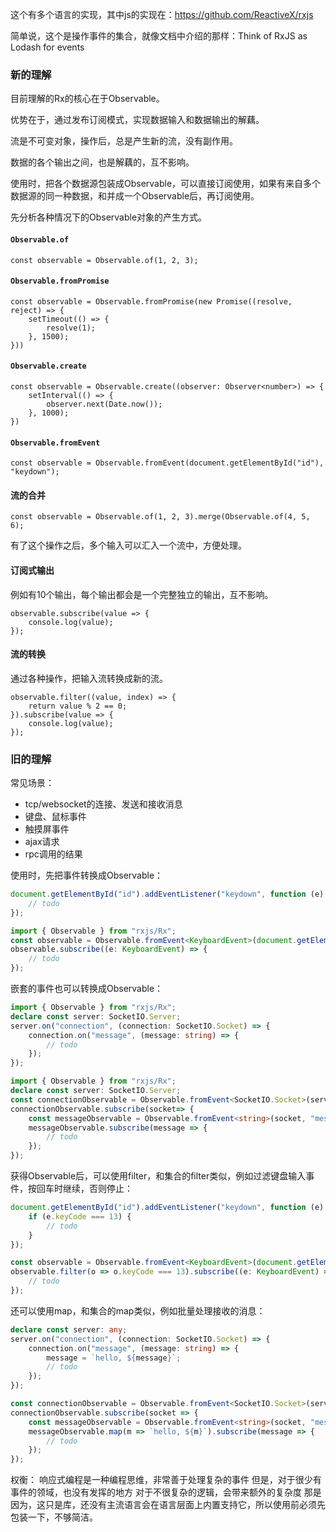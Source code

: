 这个有多个语言的实现，其中js的实现在：https://github.com/ReactiveX/rxjs

简单说，这个是操作事件的集合，就像文档中介绍的那样：Think of RxJS as Lodash for events

### 新的理解

目前理解的Rx的核心在于Observable。

优势在于，通过发布订阅模式，实现数据输入和数据输出的解藕。

流是不可变对象，操作后，总是产生新的流，没有副作用。

数据的各个输出之间，也是解藕的，互不影响。

使用时，把各个数据源包装成Observable，可以直接订阅使用，如果有来自多个数据源的同一种数据，和并成一个Observable后，再订阅使用。

先分析各种情况下的Observable对象的产生方式。

#### `Observable.of`

```
const observable = Observable.of(1, 2, 3);
```

#### `Observable.fromPromise`

```
const observable = Observable.fromPromise(new Promise((resolve, reject) => {
    setTimeout(() => {
        resolve(1);
    }, 1500);
}))
```

#### `Observable.create`

```
const observable = Observable.create((observer: Observer<number>) => {
    setInterval(() => {
        observer.next(Date.now());
    }, 1000);
})
```

#### `Observable.fromEvent`

```
const observable = Observable.fromEvent(document.getElementById("id"), "keydown");
```

#### 流的合并

```
const observable = Observable.of(1, 2, 3).merge(Observable.of(4, 5, 6);
```

有了这个操作之后，多个输入可以汇入一个流中，方便处理。

#### 订阅式输出

例如有10个输出，每个输出都会是一个完整独立的输出，互不影响。

```
observable.subscribe(value => {
    console.log(value);
});
```

#### 流的转换

通过各种操作，把输入流转换成新的流。

```
observable.filter((value, index) => {
    return value % 2 == 0;
}).subscribe(value => {
    console.log(value);
});
```

###  旧的理解

常见场景：
+ tcp/websocket的连接、发送和接收消息
+ 键盘、鼠标事件
+ 触摸屏事件
+ ajax请求
+ rpc调用的结果

使用时，先把事件转换成Observable：
```ts
document.getElementById("id").addEventListener("keydown", function (e) {
    // todo
});
```
```ts
import { Observable } from "rxjs/Rx";
const observable = Observable.fromEvent<KeyboardEvent>(document.getElementById("id"), "keydown");
observable.subscribe((e: KeyboardEvent) => {
    // todo
});
```
嵌套的事件也可以转换成Observable：
```ts
import { Observable } from "rxjs/Rx";
declare const server: SocketIO.Server;
server.on("connection", (connection: SocketIO.Socket) => {
    connection.on("message", (message: string) => {
        // todo
    });
});
```
```ts
import { Observable } from "rxjs/Rx";
declare const server: SocketIO.Server;
const connectionObservable = Observable.fromEvent<SocketIO.Socket>(server, "connection");
connectionObservable.subscribe(socket=> {
    const messageObservable = Observable.fromEvent<string>(socket, "message");
    messageObservable.subscribe(message => {
        // todo
    });
});
```
获得Observable后，可以使用filter，和集合的filter类似，例如过滤键盘输入事件，按回车时继续，否则停止：
```ts
document.getElementById("id").addEventListener("keydown", function (e) {
    if (e.keyCode === 13) {
        // todo
    }
});
```
```ts
const observable = Observable.fromEvent<KeyboardEvent>(document.getElementById("id"), "keydown");
observable.filter(o => o.keyCode === 13).subscribe((e: KeyboardEvent) => {
    // todo
});
```
还可以使用map，和集合的map类似，例如批量处理接收的消息：
```ts
declare const server: any;
server.on("connection", (connection: SocketIO.Socket) => {
    connection.on("message", (message: string) => {
        message = `hello, ${message}`;
        // todo
    });
});
```

```ts
const connectionObservable = Observable.fromEvent<SocketIO.Socket>(server, "connection");
connectionObservable.subscribe(socket => {
    const messageObservable = Observable.fromEvent<string>(socket, "message");
    messageObservable.map(m => `hello, ${m}`).subscribe(message => {
        // todo
    });
});
```

权衡：
响应式编程是一种编程思维，非常善于处理复杂的事件
但是，对于很少有事件的领域，也没有发挥的地方
对于不很复杂的逻辑，会带来额外的复杂度
那是因为，这只是库，还没有主流语言会在语言层面上内置支持它，所以使用前必须先包装一下，不够简洁。
